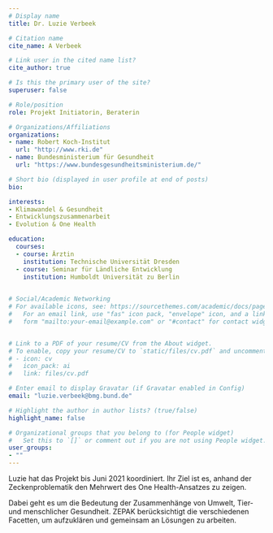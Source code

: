 ```yaml
---
# Display name
title: Dr. Luzie Verbeek

# Citation name
cite_name: A Verbeek

# Link user in the cited name list?
cite_author: true

# Is this the primary user of the site?
superuser: false

# Role/position
role: Projekt Initiatorin, Beraterin

# Organizations/Affiliations
organizations:
- name: Robert Koch-Institut
  url: "http://www.rki.de"
- name: Bundesministerium für Gesundheit
  url: "https://www.bundesgesundheitsministerium.de/"

# Short bio (displayed in user profile at end of posts)
bio: 

interests:
- Klimawandel & Gesundheit
- Entwicklungszusammenarbeit
- Evolution & One Health

education:
  courses:
  - course: Ärztin
    institution: Technische Universität Dresden 
  - course: Seminar für Ländliche Entwicklung
    institution: Humboldt Universität zu Berlin
    

# Social/Academic Networking
# For available icons, see: https://sourcethemes.com/academic/docs/page-builder/#icons
#   For an email link, use "fas" icon pack, "envelope" icon, and a link in the
#   form "mailto:your-email@example.com" or "#contact" for contact widget.


# Link to a PDF of your resume/CV from the About widget.
# To enable, copy your resume/CV to `static/files/cv.pdf` and uncomment the lines below.
# - icon: cv
#   icon_pack: ai
#   link: files/cv.pdf

# Enter email to display Gravatar (if Gravatar enabled in Config)
email: "luzie.verbeek@bmg.bund.de"

# Highlight the author in author lists? (true/false)
highlight_name: false

# Organizational groups that you belong to (for People widget)
#   Set this to `[]` or comment out if you are not using People widget.
user_groups:
- ""
---
```

Luzie hat das Projekt bis Juni 2021 koordiniert. Ihr Ziel ist es, anhand der Zeckenproblematik den
Mehrwert des One Health-Ansatzes zu zeigen.

Dabei geht es um die Bedeutung der Zusammenhänge von Umwelt,
Tier- und menschlicher Gesundheit. ZEPAK berücksichtigt die verschiedenen Facetten, um aufzuklären und 
gemeinsam an Lösungen zu arbeiten.
